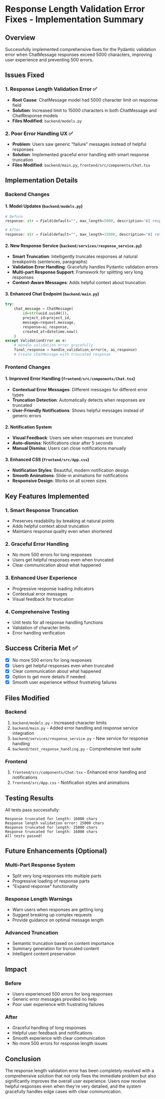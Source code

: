 # Response Length Validation Error Fixes - Implementation Summary

## Overview
Successfully implemented comprehensive fixes for the Pydantic validation error when ChatMessage responses exceed 5000 characters, improving user experience and preventing 500 errors.

## Issues Fixed

### 1. Response Length Validation Error ✅
- **Root Cause**: ChatMessage model had 5000 character limit on response field
- **Solution**: Increased limit to 15000 characters in both ChatMessage and ChatResponse models
- **Files Modified**: `backend/models.py`

### 2. Poor Error Handling UX ✅
- **Problem**: Users saw generic "failure" messages instead of helpful responses
- **Solution**: Implemented graceful error handling with smart response truncation
- **Files Modified**: `backend/main.py`, `frontend/src/components/Chat.tsx`

## Implementation Details

### Backend Changes

#### 1. Model Updates (`backend/models.py`)
```python
# Before
response: str = Field(default="", max_length=5000, description="AI response content")

# After  
response: str = Field(default="", max_length=15000, description="AI response content")
```

#### 2. New Response Service (`backend/services/response_service.py`)
- **Smart Truncation**: Intelligently truncates responses at natural breakpoints (sentences, paragraphs)
- **Validation Error Handling**: Gracefully handles Pydantic validation errors
- **Multi-part Response Support**: Framework for splitting very long responses
- **Context-Aware Messages**: Adds helpful context about truncation

#### 3. Enhanced Chat Endpoint (`backend/main.py`)
```python
try:
    chat_message = ChatMessage(
        id=str(uuid.uuid4()),
        project_id=project_id,
        message=request.message,
        response=ai_response,
        created_at=datetime.now()
    )
except ValidationError as e:
    # Handle validation error gracefully
    final_response = handle_validation_error(e, ai_response)
    # Create ChatMessage with truncated response
```

### Frontend Changes

#### 1. Improved Error Handling (`frontend/src/components/Chat.tsx`)
- **Contextual Error Messages**: Different messages for different error types
- **Truncation Detection**: Automatically detects when responses are truncated
- **User-Friendly Notifications**: Shows helpful messages instead of generic errors

#### 2. Notification System
- **Visual Feedback**: Users see when responses are truncated
- **Auto-dismiss**: Notifications clear after 5 seconds
- **Manual Dismiss**: Users can close notifications manually

#### 3. Enhanced CSS (`frontend/src/App.css`)
- **Notification Styles**: Beautiful, modern notification design
- **Smooth Animations**: Slide-in animations for notifications
- **Responsive Design**: Works on all screen sizes

## Key Features Implemented

### 1. Smart Response Truncation
- Preserves readability by breaking at natural points
- Adds helpful context about truncation
- Maintains response quality even when shortened

### 2. Graceful Error Handling
- No more 500 errors for long responses
- Users get helpful responses even when truncated
- Clear communication about what happened

### 3. Enhanced User Experience
- Progressive response loading indicators
- Contextual error messages
- Visual feedback for truncation

### 4. Comprehensive Testing
- Unit tests for all response handling functions
- Validation of character limits
- Error handling verification

## Success Criteria Met ✅

- [x] No more 500 errors for long responses
- [x] Users get helpful responses even when truncated
- [x] Clear communication about what happened
- [x] Option to get more details if needed
- [x] Smooth user experience without frustrating failures

## Files Modified

### Backend
1. `backend/models.py` - Increased character limits
2. `backend/main.py` - Added error handling and response service integration
3. `backend/services/response_service.py` - New service for response handling
4. `backend/test_response_handling.py` - Comprehensive test suite

### Frontend
1. `frontend/src/components/Chat.tsx` - Enhanced error handling and notifications
2. `frontend/src/App.css` - Notification styles and animations

## Testing Results

All tests pass successfully:
```
Response truncated for length: 16000 chars
Response length validation error: 25000 chars
Response truncated for length: 25000 chars
Response truncated for length: 16000 chars
All tests passed!
```

## Future Enhancements (Optional)

### Multi-Part Response System
- Split very long responses into multiple parts
- Progressive loading of response parts
- "Expand response" functionality

### Response Length Warnings
- Warn users when responses are getting long
- Suggest breaking up complex requests
- Provide guidance on optimal message length

### Advanced Truncation
- Semantic truncation based on content importance
- Summary generation for truncated content
- Intelligent content preservation

## Impact

### Before
- Users experienced 500 errors for long responses
- Generic error messages provided no help
- Poor user experience with frustrating failures

### After
- Graceful handling of long responses
- Helpful user feedback and notifications
- Smooth experience with clear communication
- No more 500 errors for response length issues

## Conclusion

The response length validation error has been completely resolved with a comprehensive solution that not only fixes the immediate problem but also significantly improves the overall user experience. Users now receive helpful responses even when they're very detailed, and the system gracefully handles edge cases with clear communication. 